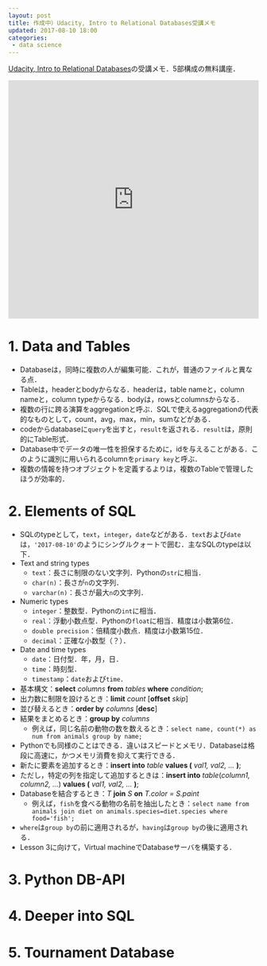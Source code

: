 ```yaml
---
layout: post
title: 作成中）Udacity, Intro to Relational Databases受講メモ
updated: 2017-08-10 18:00 
categories:
 - data science
---
```


[Udacity, Intro to Relational Databases](https://www.udacity.com/course/intro-to-relational-databases--ud197)の受講メモ．5部構成の無料講座．

<iframe width="100%" height="480" src="https://www.youtube.com/embed/jyju2P-7hPA?rel=0" frameborder="0" allowfullscreen></iframe>

# 1. Data and Tables

* Databaseは，同時に複数の人が編集可能．これが，普通のファイルと異なる点．
* Tableは，headerとbodyからなる．headerは，table nameと，column nameと，column typeからなる．bodyは，rowsとcolumnsからなる．
* 複数の行に跨る演算をaggregationと呼ぶ．SQLで使えるaggregationの代表的なものとして，count，avg，max，min，sumなどがある．
* codeからdatabaseに`query`を出すと，`result`を返される．`result`は，原則的にTable形式．
* Database中でデータの唯一性を担保するために，idを与えることがある．このように識別に用いられるcolumnを`primary key`と呼ぶ．
* 複数の情報を持つオブジェクトを定義するよりは，複数のTableで管理したほうが効率的．

# 2. Elements of SQL

* SQLのtypeとして，`text`，`integer`，`date`などがある．`text`および`date`は，`'2017-08-10'`のようにシングルクォートで囲む．主なSQLのtypeは以下．
* Text and string types
    * `text`：長さに制限のない文字列．Pythonの`str`に相当．
    * `char(n)`：長さが`n`の文字列．
    * `varchar(n)`：長さが最大`n`の文字列．
* Numeric types
    * `integer`：整数型．Pythonの`int`に相当．
    * `real`：浮動小数点型．Pythonの`float`に相当．精度は小数第6位．
    * `double precision`：倍精度小数点．精度は小数第15位．
    * `decimal`：正確な小数型（？）．
* Date and time types
    * `date`：日付型．年，月，日．
    * `time`：時刻型．
    * `timestamp`：`date`および`time`．
* 基本構文：**select** *columns* **from** *tables* **where** *condition*; 
* 出力数に制限を設けるとき：**limit** *count* [**offset** *skip*]
* 並び替えるとき：**order by** *columns* [**desc**]
* 結果をまとめるとき：**group by** *columns*
    * 例えば，同じ名前の動物の数を数えるとき：`select name, count(*) as num from animals group by name;`
* Pythonでも同様のことはできる．違いはスピードとメモリ．Databaseは格段に高速に，かつメモリ消費を抑えて実行できる．
* 新たに要素を追加するとき：**insert into** *table* **values (** *val1, val2, ...* **)**;
* ただし，特定の列を指定して追加するときは：**insert into** *table*(*column1, column2, ...*) **values (** *val1, val2, ...* **)**;
* Databaseを結合するとき：*T* **join** *S* **on** *T.color = S.paint*
    * 例えば，`fish`を食べる動物の名前を抽出したとき：`select name from animals join diet on animals.species=diet.species where food='fish';`
* `where`は`group by`の前に適用されるが，`having`は`group by`の後に適用される．
* Lesson 3に向けて，Virtual machineでDatabaseサーバを構築する．


# 3. Python DB-API

# 4. Deeper into SQL

# 5. Tournament Database


